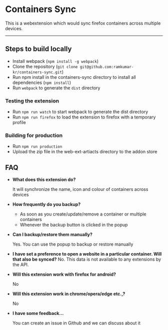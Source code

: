# Containers Sync

This is a webextension which would sync firefox containers across multiple devices.

---

## Steps to build locally

* Install webpack (`npm install -g webpack`)
* Clone the repository (`git clone git@github.com:ramkumar-kr/containers-sync.git`)
* Run npm install in the containers-sync directory to install all dependencies (`npm install`)
* Run `webpack` to generate the `dist` directory

### Testing the extension
* Run `npm run watch` to start webpack to generate the dist directory
* Run `npm run firefox` to load the extension to firefox  with a temporary profile

### Building for production
* Run `npm run production`
* Upload the zip file in the web-ext-artiacts directory to the addon store

## FAQ

-  **What does this extension do?**

    It will synchronize the name, icon and colour of containers across devices

- **How frequently do you backup?**

  - As soon as you create/update/remove a container or multiple containers
  - Whenever the backup button is clicked in the popup


- **Can I backup/restore them manually?**

    Yes. You can use the popup to backup or restore manually

-  **I have set a preference to open a website in a particular container. Will that also be synced?**
    No. This data is not available to any extensions by the API.

- **Will this extension work with firefox for android?**

    No

- **Will this extension work in chrome/opera/edge etc.,?**

    No

- **I have some feedback...**

    You can create an issue in Github and we can discuss about it
